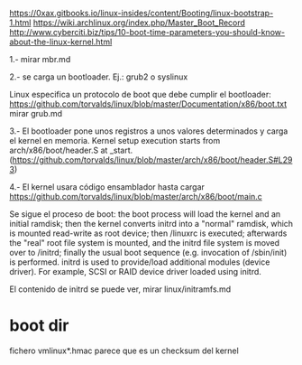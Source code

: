 https://0xax.gitbooks.io/linux-insides/content/Booting/linux-bootstrap-1.html
https://wiki.archlinux.org/index.php/Master_Boot_Record
http://www.cyberciti.biz/tips/10-boot-time-parameters-you-should-know-about-the-linux-kernel.html

1.- mirar mbr.md

2.- se carga un bootloader. Ej.: grub2 o syslinux

Linux especifica un protocolo de boot que debe cumplir el bootloader: https://github.com/torvalds/linux/blob/master/Documentation/x86/boot.txt
mirar grub.md

3.- El bootloader pone unos registros a unos valores determinados y carga el kernel en memoria.
Kernel setup execution starts from arch/x86/boot/header.S at _start.  (https://github.com/torvalds/linux/blob/master/arch/x86/boot/header.S#L293)

4.- El kernel usara código ensamblador hasta cargar https://github.com/torvalds/linux/blob/master/arch/x86/boot/main.c



Se sigue el proceso de boot: the boot process will load the kernel and an initial ramdisk; then the kernel converts initrd into a "normal" ramdisk, which is mounted read-write as root device; then /linuxrc is executed; afterwards the "real" root file system is mounted, and the initrd file system is moved over to /initrd; finally the usual boot sequence (e.g. invocation of /sbin/init) is performed. initrd is used to provide/load additional modules (device driver). For example, SCSI or RAID device driver loaded using initrd.


El contenido de initrd se puede ver, mirar linux/initramfs.md


# boot dir
fichero vmlinux*.hmac
parece que es un checksum del kernel
